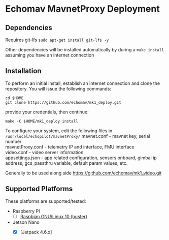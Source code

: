 # Echomav MavnetProxy Deployment


## Dependencies

Requires git-lfs
```sudo apt-get install git-lfs -y```

Other dependencies will be installed automatically by during a `make install` assuming you have an internet connection  

## Installation

To perform an initial install, establish an internet connection and clone the repository.
You will issue the following commands:
```
cd $HOME
git clone https://github.com/echomav/mk1_deploy.git
```

provide your credentials, then continue:
```
make -C $HOME/mk1_deploy install
```

To configure your system, edit the following files in `/usr/local/echopilot/mavnetProxy/`
mavnet.conf - mavnet key, serial number  
mavnetProxy.conf - telemetry IP and interface, FMU interface  
video.conf - video server information  
appsettings.json - app related configuration, sensors onboard, gimbal ip address, gcs_passthru variable, default param values, etc.  

Generally to be used along side https://github.com/echomav/mk1_video.git

## Supported Platforms
These platforms are supported/tested:


 * Raspberry PI
   - [ ] [Raspbian GNU/Linux 10 (buster)](https://www.raspberrypi.org/downloads/raspbian/)
 * Jetson Nano
   - [x] [Jetpack 4.6.x]

